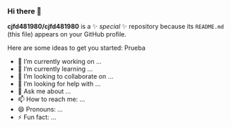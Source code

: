 ### Hi there 👋


**cjfd481980/cjfd481980** is a ✨ _special_ ✨ repository because its `README.md` (this file) appears on your GitHub profile.

Here are some ideas to get you started:
Prueba
- 🔭 I’m currently working on ...
- 🌱 I’m currently learning ...
- 👯 I’m looking to collaborate on ...
- 🤔 I’m looking for help with ...
- 💬 Ask me about ...
- 📫 How to reach me: ...
- 😄 Pronouns: ...
- ⚡ Fun fact: ...

